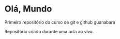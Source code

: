 # Olá, Mundo
 Primeiro repositório do curso de git e github guanabara

 Repositório criado durante uma aula ao vivo.